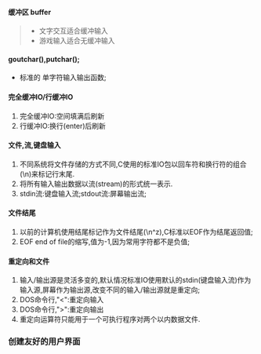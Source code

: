 #### 缓冲区 buffer
> * 文字交互适合缓冲输入
> * 游戏输入适合无缓冲输入

#### goutchar(),putchar();
 * 标准的 单字符输入输出函数;

#### 完全缓冲IO/行缓冲IO
1. 完全缓冲IO:空间填满后刷新
2. 行缓冲IO:换行(enter)后刷新

#### 文件,流,键盘输入

1. 不同系统将文件存储的方式不同,C使用的标准IO包以回车符和换行符的组合(\n)来标记行末尾.
2. 将所有输入输出数据以流(stream)的形式统一表示.
3. stdin流:键盘输入流;stdout流:屏幕输出流;

#### 文件结尾
1. 以前的计算机使用结尾标记作为文件结尾(\n^z),C标准以EOF作为结尾返回值;
2. EOF end of file的缩写,值为-1,因为常用字符都不是负值;

#### 重定向和文件
1. 输入/输出源是灵活多变的,默认情况标准IO使用默认的stdin(键盘输入流)作为输入源,屏幕作为输出源,改变不同的输入/输出源就是重定向;
2. DOS命令行,"<":重定向输入
3. DOS命令行,">":重定向输出
4. 重定向运算符只能用于一个可执行程序对两个以内数据文件.

### 创建友好的用户界面
